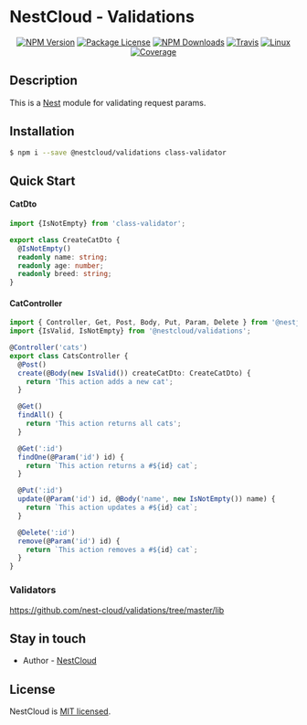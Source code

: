 
[travis-image]: https://api.travis-ci.org/nest-cloud/nestcloud.svg?branch=master
[travis-url]: https://travis-ci.org/nest-cloud/nestcloud
[linux-image]: https://img.shields.io/travis/nest-cloud/nestcloud/master.svg?label=linux
[linux-url]: https://travis-ci.org/nest-cloud/nestcloud

# NestCloud - Validations

<p align="center">
    <a href="https://www.npmjs.com/~nestcloud" target="_blank"><img src="https://img.shields.io/npm/v/@nestcloud/core.svg" alt="NPM Version"/></a>
    <a href="https://www.npmjs.com/~nestcloud" target="_blank"><img src="https://img.shields.io/npm/l/@nestcloud/core.svg" alt="Package License"/></a>
    <a href="https://www.npmjs.com/~nestcloud" target="_blank"><img src="https://img.shields.io/npm/dm/@nestcloud/core.svg" alt="NPM Downloads"/></a>
    <a href="https://travis-ci.org/nest-cloud/nestcloud" target="_blank"><img src="https://travis-ci.org/nest-cloud/nestcloud.svg?branch=master" alt="Travis"/></a>
    <a href="https://travis-ci.org/nest-cloud/nestcloud" target="_blank"><img src="https://img.shields.io/travis/nest-cloud/nestcloud/master.svg?label=linux" alt="Linux"/></a>
    <a href="https://coveralls.io/github/nest-cloud/nestcloud?branch=master" target="_blank"><img src="https://coveralls.io/repos/github/nest-cloud/nestcloud/badge.svg?branch=master" alt="Coverage"/></a>
</p>

## Description

This is a [Nest](https://github.com/nestjs/nest) module for validating request params.

## Installation

```bash
$ npm i --save @nestcloud/validations class-validator
```

## Quick Start

#### CatDto

```typescript
import {IsNotEmpty} from 'class-validator';

export class CreateCatDto {
  @IsNotEmpty()
  readonly name: string;
  readonly age: number;
  readonly breed: string;
}
```

#### CatController

```typescript
import { Controller, Get, Post, Body, Put, Param, Delete } from '@nestjs/common';
import {IsValid, IsNotEmpty} from '@nestcloud/validations';

@Controller('cats')
export class CatsController {
  @Post()
  create(@Body(new IsValid()) createCatDto: CreateCatDto) {
    return 'This action adds a new cat';
  }

  @Get()
  findAll() {
    return 'This action returns all cats';
  }

  @Get(':id')
  findOne(@Param('id') id) {
    return `This action returns a #${id} cat`;
  }

  @Put(':id')
  update(@Param('id') id, @Body('name', new IsNotEmpty()) name) {
    return `This action updates a #${id} cat`;
  }

  @Delete(':id')
  remove(@Param('id') id) {
    return `This action removes a #${id} cat`;
  }
}
```

### Validators

https://github.com/nest-cloud/validations/tree/master/lib

## Stay in touch

- Author - [NestCloud](https://github.com/nest-cloud)

## License

  NestCloud is [MIT licensed](LICENSE).
